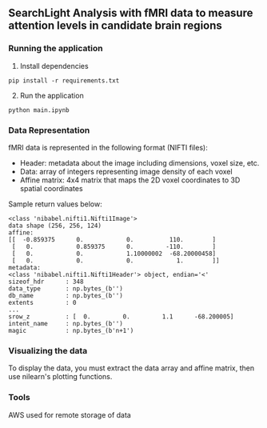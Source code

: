 ## SearchLight Analysis with fMRI data to measure attention levels in candidate brain regions

### Running the application
1. Install dependencies
```
pip install -r requirements.txt
```

2. Run the application
```
python main.ipynb
```

### Data Representation
fMRI data is represented in the following format (NIFTI files):
- Header: metadata about the image including dimensions, voxel size, etc.
- Data: array of integers representing image density of each voxel
- Affine matrix: 4x4 matrix that maps the 2D voxel coordinates to 3D spatial coordinates

Sample return values below:
```
<class 'nibabel.nifti1.Nifti1Image'>
data shape (256, 256, 124)
affine:
[[  -0.859375      0.            0.          110.        ]
 [   0.            0.859375      0.         -110.        ]
 [   0.            0.            1.10000002  -68.20000458]
 [   0.            0.            0.            1.        ]]
metadata:
<class 'nibabel.nifti1.Nifti1Header'> object, endian='<'
sizeof_hdr      : 348
data_type       : np.bytes_(b'')
db_name         : np.bytes_(b'')
extents         : 0
...
srow_z          : [  0.         0.         1.1      -68.200005]
intent_name     : np.bytes_(b'')
magic           : np.bytes_(b'n+1')
```

### Visualizing the data
To display the data, you must extract the data array and affine matrix, then use nilearn's plotting functions.

### Tools
AWS used for remote storage of data